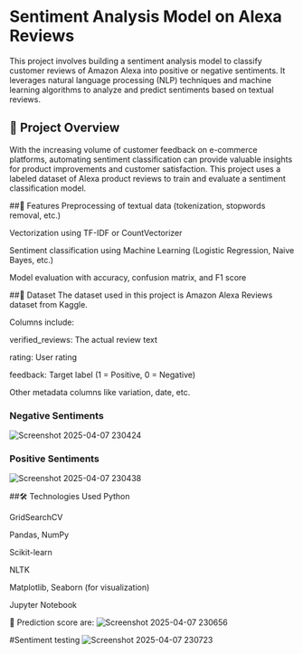 # Sentiment Analysis Model on Alexa Reviews
This project involves building a sentiment analysis model to classify customer reviews of Amazon Alexa into positive or negative sentiments. It leverages natural language processing (NLP) techniques and machine learning algorithms to analyze and predict sentiments based on textual reviews.

## 📌 Project Overview
With the increasing volume of customer feedback on e-commerce platforms, automating sentiment classification can provide valuable insights for product improvements and customer satisfaction. This project uses a labeled dataset of Alexa product reviews to train and evaluate a sentiment classification model.

##🧠 Features
Preprocessing of textual data (tokenization, stopwords removal, etc.)

Vectorization using TF-IDF or CountVectorizer

Sentiment classification using Machine Learning (Logistic Regression, Naive Bayes, etc.)

Model evaluation with accuracy, confusion matrix, and F1 score

##📁 Dataset
The dataset used in this project is Amazon Alexa Reviews dataset from Kaggle.

Columns include:

verified_reviews: The actual review text

rating: User rating

feedback: Target label (1 = Positive, 0 = Negative)

Other metadata columns like variation, date, etc.

### Negative Sentiments
![Screenshot 2025-04-07 230424](https://github.com/user-attachments/assets/52523589-16bd-4fd9-bb78-8f78b5ba8329)


### Positive Sentiments
![Screenshot 2025-04-07 230438](https://github.com/user-attachments/assets/034c3332-2107-4e57-a0b8-477cc131884e)

##🛠️ Technologies Used
Python

GridSearchCV

Pandas, NumPy

Scikit-learn

NLTK

Matplotlib, Seaborn (for visualization)

Jupyter Notebook

🚀 Prediction
score are:
![Screenshot 2025-04-07 230656](https://github.com/user-attachments/assets/5ac1b870-9c9e-4f9c-b7a2-1774ab79be5c)


#Sentiment testing
![Screenshot 2025-04-07 230723](https://github.com/user-attachments/assets/b3fe8a0d-9801-4cfc-a120-816ed7857ffb)


